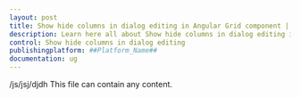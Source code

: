 ```yaml
---
layout: post
title: Show hide columns in dialog editing in Angular Grid component | Syncfusion
description: Learn here all about Show hide columns in dialog editing in Syncfusion ##Platform_Name## Grid component of Syncfusion Essential JS 2 and more.
control: Show hide columns in dialog editing 
publishingplatform: ##Platform_Name##
documentation: ug
---
```


/js/jsj/djdh
This file can contain any content.